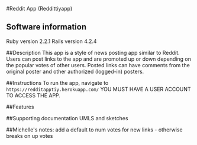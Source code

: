 #Reddit App (Reddittiyapp)

## Software information
Ruby version 2.2.1
Rails version 4.2.4

##Description
This app is a style of news posting app similar to Reddit. Users can post links to the app and are promoted up or down depending on the popular votes of other users. Posted links can have comments from the original poster and other authorized (logged-in) posters.

##Instructions
To run the app, navigate to `https://redditapptiy.herokuapp.com/`
YOU MUST HAVE A USER ACCOUNT TO ACCESS THE APP.



##Features

##Supporting documentation
UMLS and sketches

##Michelle's notes:
add a default to num votes for new links - otherwise breaks on up votes

